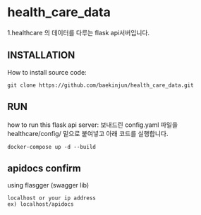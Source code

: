# health_care_data

1.healthcare 의 데이터를 다루는 flask api서버입니다.

## INSTALLATION
How to install source code:


    git clone https://github.com/baekinjun/health_care_data.git

    
## RUN
how to run this flask api server:
 보내드린 config.yaml 파일을 healthcare/config/ 밑으로 붙여넣고 아래 코드를 실행합니다.

    docker-compose up -d --build
    
    
## apidocs confirm
using flasgger (swagger lib)

    localhost or your ip address
    ex) localhost/apidocs
    
    

    
